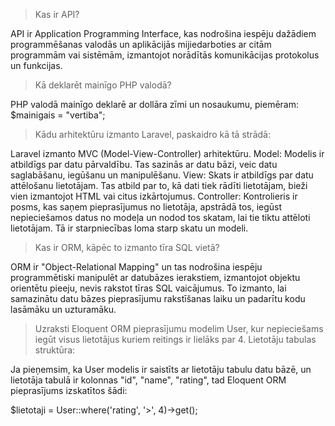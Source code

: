 > Kas ir API?

API ir Application Programming Interface, kas nodrošina iespēju dažādiem programmēšanas valodās un aplikācijās mijiedarboties ar citām programmām vai sistēmām, izmantojot norādītās komunikācijas protokolus un funkcijas.

> Kā deklarēt mainīgo PHP valodā?

PHP valodā mainīgo deklarē ar dollāra zīmi un nosaukumu, piemēram:
$mainigais = "vertiba";

> Kādu arhitektūru izmanto Laravel, paskaidro kā tā strādā:

Laravel izmanto MVC (Model-View-Controller) arhitektūru.
Model: Modelis ir atbildīgs par datu pārvaldību. Tas sazinās ar datu bāzi, veic datu saglabāšanu, iegūšanu un manipulēšanu.
View: Skats ir atbildīgs par datu attēlošanu lietotājam. Tas atbild par to, kā dati tiek rādīti lietotājam, bieži vien izmantojot HTML vai citus izkārtojumus.
Controller: Kontrolieris ir posms, kas saņem pieprasījumus no lietotāja, apstrādā tos, iegūst nepieciešamos datus no modeļa un nodod tos skatam, lai tie tiktu attēloti lietotājam. Tā ir starpniecības loma starp skatu un modeli.

> Kas ir ORM, kāpēc to izmanto tīra SQL vietā?

ORM ir "Object-Relational Mapping" un tas nodrošina iespēju programmētiski manipulēt ar datubāzes ierakstiem, izmantojot objektu orientētu pieeju, nevis rakstot tīras SQL vaicājumus. To izmanto, lai samazinātu datu bāzes pieprasījumu rakstīšanas laiku un padarītu kodu lasāmāku un uzturamāku.

> Uzraksti Eloquent ORM pieprasījumu modelim User, kur nepieciešams iegūt visus lietotājus kuriem reitings ir lielāks par 4. Lietotāju tabulas struktūra:

Ja pieņemsim, ka User modelis ir saistīts ar lietotāju tabulu datu bāzē, un lietotāja tabulā ir kolonnas "id", "name", "rating", tad Eloquent ORM pieprasījums izskatītos šādi:

$lietotaji = User::where('rating', '>', 4)->get();

  
